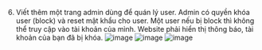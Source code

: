 6. Viết thêm một trang admin dùng để quán lý user. Admin có quyền khóa user (block) và reset mật khẩu cho user.
Một user nếu bị block thì không thể truy cập vào tài khoản của mình. 
Website phải hiển thị thông báo, tài khoản của bạn đã bị khóa.
![image](https://github.com/user-attachments/assets/e36e64b2-a5f8-41ba-99cf-b8ae7a7b13ce)
![image](https://github.com/user-attachments/assets/50899ec1-f9d7-4f07-8637-a9694913cb19)
![image](https://github.com/user-attachments/assets/fb10404d-e4ff-4fa6-982a-75413fc638ae)

